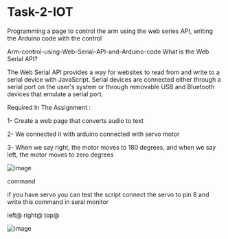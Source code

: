 # Task-2-IOT
Programming a page to control the arm using the web series API, writing the Arduino code with the control

Arm-control-using-Web-Serial-API-and-Arduino-code What is the Web Serial API?

The Web Serial API provides a way for websites to read from and write to a serial device with JavaScript. 
Serial devices are connected either through a serial port on the user's system or through removable USB and Bluetooth devices that emulate a serial port.


Required In The Assignment :

1- Create a web page that converts audio to text

2- We connected it with arduino connected with servo motor

3- When we say right, the motor moves to 180 degrees, and when we say left, the motor moves to zero degrees


![image](https://user-images.githubusercontent.com/107873476/182010972-2818b283-d33d-4f4c-84bd-a98cffc9373f.png)

command

if you have servo you can test the script connect the servo to pin 8 and write this command in seral monitor


left@
right@
top@



![image](https://user-images.githubusercontent.com/107873476/182038396-0e499fb6-94c3-423a-8b5e-9f83306e5547.png)


